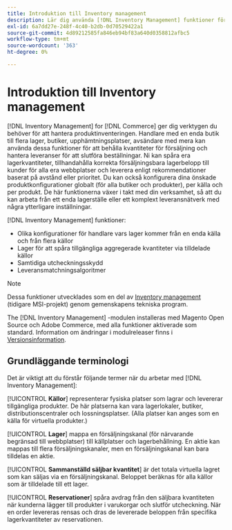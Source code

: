 ```yaml
---
title: Introduktion till Inventory management
description: Lär dig använda [!DNL Inventory Management] funktioner för att hantera stockbilder på flera platser så att [!DNL Commerce] lagret korrekt återspeglar det fysiska lagret.
exl-id: 6a7dd27e-248f-4c40-b2db-0d70529422a1
source-git-commit: 4d89212585fa846eb94bf83a640d0358812afbc5
workflow-type: tm+mt
source-wordcount: '363'
ht-degree: 0%

---
```


# Introduktion till Inventory management

[!DNL Inventory Management] for [!DNL Commerce] ger dig verktygen du behöver för att hantera produktinventeringen. Handlare med en enda butik till flera lager, butiker, upphämtningsplatser, avsändare med mera kan använda dessa funktioner för att behålla kvantiteter för försäljning och hantera leveranser för att slutföra beställningar. Ni kan spåra era lagerkvantiteter, tillhandahålla korrekta försäljningsbara lagerbelopp till kunder för alla era webbplatser och leverera enligt rekommendationer baserat på avstånd eller prioritet. Du kan också konfigurera dina önskade produktkonfigurationer globalt (för alla butiker och produkter), per källa och per produkt. De här funktionerna växer i takt med din verksamhet, så att du kan arbeta från ett enda lagerställe eller ett komplext leveransnätverk med några ytterligare inställningar.

[!DNL Inventory Management] funktioner:

- Olika konfigurationer för handlare vars lager kommer från en enda källa och från flera källor
- Lager för att spåra tillgängliga aggregerade kvantiteter via tilldelade källor
- Samtidiga utcheckningsskydd
- Leveransmatchningsalgoritmer

>[!NOTE]
>
>Dessa funktioner utvecklades som en del av [Inventory management](https://github.com/magento/inventory) (tidigare MSI-projekt) genom gemenskapens tekniska program.<br/>
>
>The [!DNL Inventory Management] -modulen installeras med Magento Open Source och Adobe Commerce, med alla funktioner aktiverade som standard. Information om ändringar i modulreleaser finns i [Versionsinformation](release-notes.md).

## Grundläggande terminologi

Det är viktigt att du förstår följande termer när du arbetar med [!DNL Inventory Management]:

[!UICONTROL **Källor**] representerar fysiska platser som lagrar och levererar tillgängliga produkter. De här platserna kan vara lagerlokaler, butiker, distributionscentraler och lossningsplatser. (Alla platser kan anges som en källa för virtuella produkter.)

[!UICONTROL **Lager**] mappa en försäljningskanal (för närvarande begränsad till webbplatser) till källplatser och lagerbehållning. En aktie kan mappas till flera försäljningskanaler, men en försäljningskanal kan bara tilldelas en aktie.

[!UICONTROL **Sammanställd säljbar kvantitet**] är det totala virtuella lagret som kan säljas via en försäljningskanal. Beloppet beräknas för alla källor som är tilldelade till ett lager.

[!UICONTROL **Reservationer**] spåra avdrag från den säljbara kvantiteten när kunderna lägger till produkter i varukorgar och slutför utcheckning. När en order levereras rensas och dras de levererade beloppen från specifika lagerkvantiteter av reservationen.
